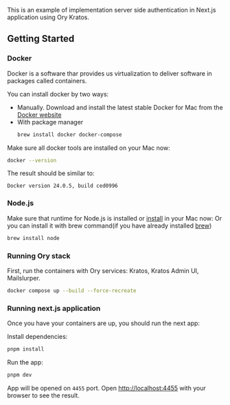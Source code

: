 This is an example of implementation server side authentication in Next.js application using Ory Kratos.

## Getting Started


### Docker 

Docker is a software thar provides us virtualization to deliver software in packages called containers. 

You can install docker by two ways:

- Manually. Download and install the latest stable Docker for Mac from the [Docker website](https://docs.docker.com/desktop/install)
- With package manager
  ```bash
  brew install docker docker-compose
  ```

Make sure all docker tools are installed on your Mac now:
```bash
docker --version
```
The result should be similar to:
```
Docker version 24.0.5, build ced0996
```

### Node.js

Make sure that runtime for Node.js is installed or [install](https://nodejs.org/en/download/) in your Mac now:
Or you can install it with brew command(if you have already installed [brew](#-brew-))

```bash
brew install node
```

### Running Ory stack

First, run the containers with Ory services: Kratos, Kratos Admin UI, Mailslurper.

```bash
docker compose up --build --force-recreate
```

### Running next.js application

Once you have your containers are up, you should run the next app:

Install dependencies:
```bash
pnpm install 
```

Run the app:
```bash
pnpm dev
```

App will be opened on `4455` port.
Open [http://localhost:4455](http://localhost:4455) with your browser to see the result.
